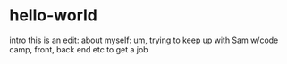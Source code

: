 # hello-world
intro
this is an edit: about myself: um, trying to keep up with Sam w/code camp, front, back end etc to get a job
